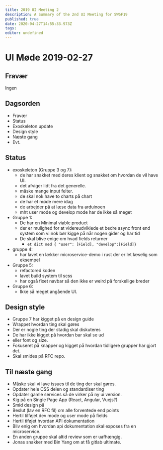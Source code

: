 ```yaml
---
title: 2019 UI Meeting 2
description: A Summary of the 2nd UI Meeting for SW6F19
published: true
date: 2020-04-27T14:55:33.973Z
tags: 
editor: undefined
---
```


# UI Møde 2019-02-27

## Fravær

Ingen

## Dagsorden

- Fravær
- Status
- Exoskeleton update
- Design style
- Næste gang
- Evt.


## Status

- exoskeleton (Gruppe 3 og 7):
  - de har snakket med deres klient og snakket om hvordan de vil have UI.
  - det afviger lidt fra det generelle.
  - måske mange input felter.
  - de skal nok have to charts på chart
  - de har et møde mere idag
  - de arbejder på at læse data fra arduinoen
  - mht user mode og develop mode har de ikke så meget
- Gruppe 1:
  - De har en Minimal viable product
  - der er mulighed for at videreudviklede et bedre async front end system som vi nok bør kigge på når nogen gider og har tid
  - De skal blive enige om hvad fields returner
    - `et dict med { "user": [Field], "develop":[Field]}`
- gruppe 4:
  - har lavet en lækker microservice-demo i rust der er let læselig som eksempel
- Gruppe 5:
  - refactored koden
  - lavet build system til scss
  - har også fixet navbar så den ikke er weird på forskellige breder
- Gruppe 6:
  - Ikke så meget angående UI.

## Design style

- Gruppe 7 har kigget på en design guide
- Wrappet hvordan ting skal gøres
- Der er nogle ting der stadig skal diskuteres
- De har ikke kigget på hvordan bar skal se ud
- eller font og size.
- Fokuseret på knapper og kigget på hvordan tidligere grupper har gjort det.
- Skal smides på RFC repo.

## Til næste gang

- Måske skal vi lave issues til de ting der skal gøres.
- Opdater hele CSS delen og standardiser ting
- Opdater gamle services så de virker på ny ui version.
- Kig på en Single Page App (React, Angular, Vuejs?)
- Smid design på
- Beslut (lav en RFC fil) om alle forventede end points
- Hertil tilføjet dev mode og user mode på fields
- Hertil tiføjet hvordan API dokumentation
- Bliv enig om hvordan api dokumentation skal exposes fra en microservice.
- En anden gruppe skal altid review som er uafhængig.
- Jonas snakker med Bin Yang om at få gitlab ultimate.
